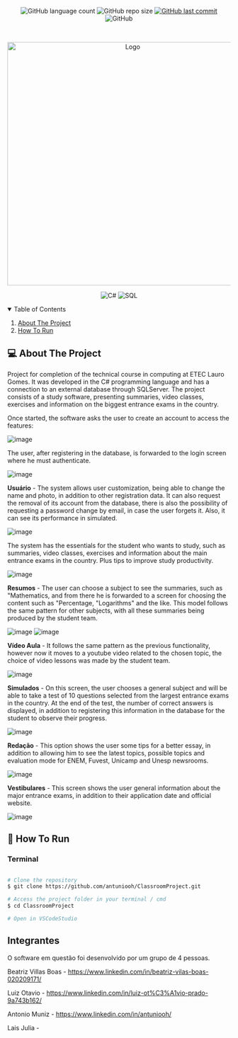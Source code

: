 <p align="center">
  <img alt="GitHub language count" src="https://img.shields.io/github/languages/count/antuniooh/ClassroomProject">

  <img alt="GitHub repo size" src="https://img.shields.io/github/repo-size/antuniooh/ClassroomProject">
  
  <a href="https://github.com/antuniooh/ClassroomWebsiteProject/commits/master">
    <img alt="GitHub last commit" src="https://img.shields.io/github/last-commit/antuniooh/ClassroomProject">
  </a>
  
   <img alt="GitHub" src="https://img.shields.io/github/license/antuniooh/ClassroomProject">
</p>

<!-- PROJECT LOGO -->
<br />
<p align="center">
  <a href="https://github.com/antuniooh/ClassroomProject">
    <img src="https://github.com/antuniooh/ClassroomWebsiteProject/blob/master/imagens/logo%20redondo.png" alt="Logo" width="550">
  </a>
</p>

<p align="center">
  <img alt="C#" src="https://img.shields.io/badge/CSharpe-yellow?style=for-the-badge&logo=c#&logoColor=white"/>
  <img alt="SQL" src="https://img.shields.io/badge/SQL-orange?style=for-the-badge&logo=sql&logoColor=white"/>
</p>


<!-- TABLE OF CONTENTS -->
<details open="open">
  <summary>Table of Contents</summary>
  <ol>
    <li>
      <a href="#-about-the-project">About The Project</a>
    </li>
    <li>
      <a href="#-how-to-run">How To Run</a>
    </li>
  </ol>
</details>


<!-- ABOUT THE PROJECT -->
## 💻 About The Project
Project for completion of the technical course in computing at ETEC Lauro Gomes. It was developed in the C# programming language and has a connection to an external database through SQLServer. The project consists of a study software, presenting summaries, video classes, exercises and information on the biggest entrance exams in the country.

Once started, the software asks the user to create an account to access the features:

![image](images/login.jpeg)

The user, after registering in the database, is forwarded to the login screen where he must authenticate.

![image](images/signUp.jpeg)


**Usuário** - The system allows user customization, being able to change the name and photo, in addition to other registration data. It can also request the removal of its account from the database, there is also the possibility of requesting a password change by email, in case the user forgets it. Also, it can see its performance in simulated.

![image](images/user.jpeg)

The system has the essentials for the student who wants to study, such as summaries, video classes, exercises and information about the main entrance exams in the country. Plus tips to improve study productivity.

![image](images/main.jpeg)

**Resumos** - The user can choose a subject to see the summaries, such as "Mathematics, and from there he is forwarded to a screen for choosing the content such as "Percentage, "Logarithms" and the like. This model follows the same pattern for other subjects, with all these summaries being produced by the student team.

![image](images/math.jpeg)
![image](images/resume.jpeg)

**Vídeo Aula** - It follows the same pattern as the previous functionality, however now it moves to a youtube video related to the chosen topic, the choice of video lessons was made by the student team.

![image](images/video.jpeg)

**Simulados** - On this screen, the user chooses a general subject and will be able to take a test of 10 questions selected from the largest entrance exams in the country. At the end of the test, the number of correct answers is displayed, in addition to registering this information in the database for the student to observe their progress.

![image](images/test.jpeg)

**Redação** - This option shows the user some tips for a better essay, in addition to allowing him to see the latest topics, possible topics and evaluation mode for ENEM, Fuvest, Unicamp and Unesp newsrooms.

![image](images/redacao.jpeg)

**Vestibulares** - This screen shows the user general information about the major entrance exams, in addition to their application date and official website.

![image](images/vestibulares.jpeg)

<!-- HOW TO RUN -->
## 🚀 How To Run

### Terminal
```bash

# Clone the repository
$ git clone https://github.com/antuniooh/ClassroomProject.git

# Access the project folder in your terminal / cmd
$ cd ClassroomProject

# Open in VSCodeStudio

```
## Integrantes

O software em questão foi desenvolvido por um grupo de 4 pessoas.

Beatriz Villas Boas - https://www.linkedin.com/in/beatriz-vilas-boas-020209171/

Luiz Otavio - https://www.linkedin.com/in/luiz-ot%C3%A1vio-prado-9a743b162/

Antonio Muniz - https://www.linkedin.com/in/antuniooh/

Lais Julia - 

